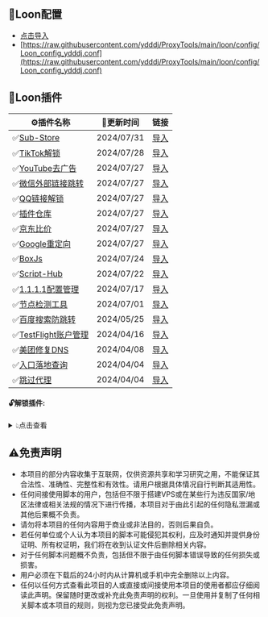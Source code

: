 ## 🎈Loon配置
  - [点击导入](https://www.nsloon.com/openloon/import?sub=https://raw.githubusercontent.com/ydddj/ProxyTools/main/loon/config/Loon_config_ydddj.conf)
  - [https://raw.githubusercontent.com/ydddj/ProxyTools/main/loon/config/Loon_config_ydddj.conf](https://raw.githubusercontent.com/ydddj/ProxyTools/main/loon/config/Loon_config_ydddj.conf)
## 🎈Loon插件
| ⚙插件名称 | 📌更新时间 | 链接 |
| - | - | - |
| ✅[Sub-Store](https://raw.githubusercontent.com/ydddj/proxy_tools/main/loon/plugin/sub_store.plugin) | 2024/07/31 | [导入](https://www.nsloon.com/openloon/import?plugin=https://raw.githubusercontent.com/ydddj/proxy_tools/main/loon/plugin/sub_store.plugin) |
| ✅[TikTok解锁](https://raw.githubusercontent.com/ydddj/proxy_tools/main/loon/plugin/tiktok_redirect.plugin) | 2024/07/28 | [导入](https://www.nsloon.com/openloon/import?plugin=https://raw.githubusercontent.com/ydddj/proxy_tools/main/loon/plugin/tiktok_redirect.plugin) |
| ✅[YouTube去广告](https://raw.githubusercontent.com/ydddj/proxy_tools/main/loon/plugin/youtube_remove_ads.plugin) | 2024/07/27 | [导入](https://www.nsloon.com/openloon/import?plugin=https://raw.githubusercontent.com/ydddj/proxy_tools/main/loon/plugin/youtube_remove_ads.plugin) |
| ✅[微信外部链接跳转](https://raw.githubusercontent.com/ydddj/proxy_tools/main/loon/plugin/weixin_redirect.plugin) | 2024/07/27 | [导入](https://www.nsloon.com/openloon/import?plugin=https://raw.githubusercontent.com/ydddj/proxy_tools/main/loon/plugin/weixin_redirect.plugin) |
| ✅[QQ链接解锁](https://raw.githubusercontent.com/ydddj/proxy_tools/main/loon/plugin/qq_redirect.plugin) | 2024/07/27 | [导入](https://www.nsloon.com/openloon/import?plugin=https://raw.githubusercontent.com/ydddj/proxy_tools/main/loon/plugin/qq_redirect.plugin) |
| ✅[插件仓库](https://raw.githubusercontent.com/ydddj/proxy_tools/main/loon/plugin/loon_gallery.plugin) | 2024/07/27 | [导入](https://www.nsloon.com/openloon/import?plugin=https://raw.githubusercontent.com/ydddj/proxy_tools/main/loon/plugin/loon_gallery.plugin) |
| ✅[京东比价](https://raw.githubusercontent.com/ydddj/proxy_tools/main/loon/plugin/jd_price.plugin) | 2024/07/27 | [导入](https://www.nsloon.com/openloon/import?plugin=https://raw.githubusercontent.com/ydddj/proxy_tools/main/loon/plugin/jd_price.plugin) |
| ✅[Google重定向](https://raw.githubusercontent.com/ydddj/proxy_tools/main/loon/plugin/google_redirect.plugin) | 2024/07/27 | [导入](https://www.nsloon.com/openloon/import?plugin=https://raw.githubusercontent.com/ydddj/proxy_tools/main/loon/plugin/google_redirect.plugin) |
| ✅[BoxJs](https://raw.githubusercontent.com/ydddj/proxy_tools/main/loon/plugin/boxjs.plugin) | 2024/07/24 | [导入](https://www.nsloon.com/openloon/import?plugin=https://raw.githubusercontent.com/ydddj/proxy_tools/main/loon/plugin/boxjs.plugin) |
| ✅[Script-Hub](https://raw.githubusercontent.com/ydddj/proxy_tools/main/loon/plugin/script_hub.plugin) | 2024/07/22 | [导入](https://www.nsloon.com/openloon/import?plugin=https://raw.githubusercontent.com/ydddj/proxy_tools/main/loon/plugin/script_hub.plugin) |
| ✅[1.1.1.1配置管理](https://raw.githubusercontent.com/ydddj/proxy_tools/main/loon/plugin/1.1.1.1.plugin) | 2024/07/17 | [导入](https://www.nsloon.com/openloon/import?plugin=https://raw.githubusercontent.com/ydddj/proxy_tools/main/loon/plugin/1.1.1.1.plugin) |
| ✅[节点检测工具](https://raw.githubusercontent.com/ydddj/proxy_tools/main/loon/plugin/loon_node_tool.plugin) | 2024/07/01 | [导入](https://www.nsloon.com/openloon/import?plugin=https://raw.githubusercontent.com/ydddj/proxy_tools/main/loon/plugin/loon_node_tool.plugin) |
| ✅[百度搜索防跳转](https://raw.githubusercontent.com/ydddj/proxy_tools/main/loon/plugin/baidu_redirect.plugin) | 2024/05/25 | [导入](https://www.nsloon.com/openloon/import?plugin=https://raw.githubusercontent.com/ydddj/proxy_tools/main/loon/plugin/baidu_redirect.plugin) |
| ✅[TestFlight账户管理](https://raw.githubusercontent.com/ydddj/proxy_tools/main/loon/plugin/tf_account.plugin) | 2024/04/16 | [导入](https://www.nsloon.com/openloon/import?plugin=https://raw.githubusercontent.com/ydddj/proxy_tools/main/loon/plugin/tf_account.plugin) |
| ✅[美团修复DNS](https://raw.githubusercontent.com/ydddj/proxy_tools/main/loon/plugin/meituan_fix.plugin) | 2024/04/08 | [导入](https://www.nsloon.com/openloon/import?plugin=https://raw.githubusercontent.com/ydddj/proxy_tools/main/loon/plugin/meituan_fix.plugin) |
| ✅[入口落地查询](https://raw.githubusercontent.com/ydddj/proxy_tools/main/loon/plugin/loon_netisp.plugin) | 2024/04/04 | [导入](https://www.nsloon.com/openloon/import?plugin=https://raw.githubusercontent.com/ydddj/proxy_tools/main/loon/plugin/loon_netisp.plugin) |
| ✅[跳过代理](https://raw.githubusercontent.com/ydddj/proxy_tools/main/loon/plugin/loon_general.plugin) | 2024/04/04 | [导入](https://www.nsloon.com/openloon/import?plugin=https://raw.githubusercontent.com/ydddj/proxy_tools/main/loon/plugin/loon_general.plugin) |
#### 🔓解锁插件:
<details>
<summary>👆︎点击查看</summary>
<ul>

| 🔓插件名称 | 📌更新时间 | 链接 |
| - | - | - |
| ✅[酷我音乐&畅听解锁](https://raw.githubusercontent.com/ydddj/proxy_tools/main/loon/plugin/kuwo.plugin) | 2024/08/01 | [导入](https://www.nsloon.com/openloon/import?plugin=https://raw.githubusercontent.com/ydddj/proxy_tools/main/loon/plugin/kuwo.plugin) |
| ✅[网易云音乐解锁](https://raw.githubusercontent.com/ydddj/proxy_tools/main/loon/plugin/wangyiyun.plugin) | 2024/07/31 | [导入](https://www.nsloon.com/openloon/import?plugin=https://raw.githubusercontent.com/ydddj/proxy_tools/main/loon/plugin/wangyiyun.plugin) |
| ✅[芒果TV解锁](https://raw.githubusercontent.com/ydddj/proxy_tools/main/loon/plugin/mangguotv.plugin) | 2024/07/20 | [导入](https://www.nsloon.com/openloon/import?plugin=https://raw.githubusercontent.com/ydddj/proxy_tools/main/loon/plugin/mangguotv.plugin) |
| ✅[Documents解锁](https://raw.githubusercontent.com/ydddj/proxy_tools/main/loon/plugin/documents.plugin) | 2024/07/11 | [导入](https://www.nsloon.com/openloon/import?plugin=https://raw.githubusercontent.com/ydddj/proxy_tools/main/loon/plugin/documents.plugin) |
| ✅[Gp4o解锁](https://raw.githubusercontent.com/ydddj/proxy_tools/main/loon/plugin/gp4o.plugin) | 2024/05/19 | [导入](https://www.nsloon.com/openloon/import?plugin=https://raw.githubusercontent.com/ydddj/proxy_tools/main/loon/plugin/gp4o.plugin) |
| ✅[彩云天气解锁](https://raw.githubusercontent.com/ydddj/proxy_tools/main/loon/plugin/caiyuntianqi.plugin) | 2024/04/26 | [导入](https://www.nsloon.com/openloon/import?plugin=https://raw.githubusercontent.com/ydddj/proxy_tools/main/loon/plugin/caiyuntianqi.plugin) |
| ✅[寻简解锁](https://raw.githubusercontent.com/ydddj/proxy_tools/main/loon/plugin/xunjian.plugin) | 2024/04/08 | [导入](https://www.nsloon.com/openloon/import?plugin=https://raw.githubusercontent.com/ydddj/proxy_tools/main/loon/plugin/xunjian.plugin) |
| ✅[美图秀秀解锁](https://raw.githubusercontent.com/ydddj/proxy_tools/main/loon/plugin/meituxiuxiu.plugin) | 2024/04/08 | [导入](https://www.nsloon.com/openloon/import?plugin=https://raw.githubusercontent.com/ydddj/proxy_tools/main/loon/plugin/meituxiuxiu.plugin) |
| ✅[Adguard解锁](https://raw.githubusercontent.com/ydddj/proxy_tools/main/loon/plugin/adguard.plugin) | 2024/04/08 | [导入](https://www.nsloon.com/openloon/import?plugin=https://raw.githubusercontent.com/ydddj/proxy_tools/main/loon/plugin/adguard.plugin) |
| ✅[咪咕音乐解锁](https://raw.githubusercontent.com/ydddj/proxy_tools/main/loon/plugin/miguyinyue.plugin) | 2024/04/02 | [导入](https://www.nsloon.com/openloon/import?plugin=https://raw.githubusercontent.com/ydddj/proxy_tools/main/loon/plugin/miguyinyue.plugin) |
| ✅[GitHub解锁](https://raw.githubusercontent.com/ydddj/proxy_tools/main/loon/plugin/github.plugin) | 2024/03/24 | [导入](https://www.nsloon.com/openloon/import?plugin=https://raw.githubusercontent.com/ydddj/proxy_tools/main/loon/plugin/github.plugin) |
</ul>
</details>

## ⚠️免责声明
- 本项目的部分内容收集于互联网，仅供资源共享和学习研究之用，不能保证其合法性、准确性、完整性和有效性。请用户根据具体情况自行判断其适用性。
- 任何间接使用脚本的用户，包括但不限于搭建VPS或在某些行为违反国家/地区法律或相关法规的情况下进行传播，本项目对于由此引起的任何隐私泄漏或其他后果概不负责。
- 请勿将本项目的任何内容用于商业或非法目的，否则后果自负。
- 若任何单位或个人认为本项目的脚本可能侵犯其权利，应及时通知并提供身份证明、所有权证明，我们将在收到认证文件后删除相关内容。
- 对于任何脚本问题概不负责，包括但不限于由任何脚本错误导致的任何损失或损害。
- 用户必须在下载后的24小时内从计算机或手机中完全删除以上内容。
- 任何以任何方式查看此项目的人或直接或间接使用本项目的使用者都应仔细阅读此声明。保留随时更改或补充此免责声明的权利。一旦使用并复制了任何相关脚本或本项目的规则，则视为您已接受此免责声明。
